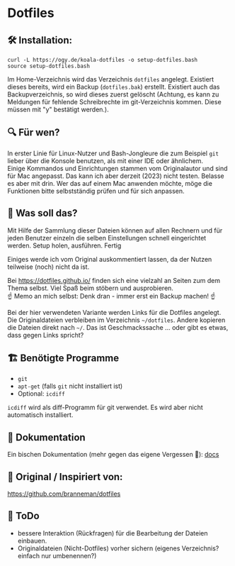 # Dotfiles

## :hammer_and_wrench: Installation:

```
curl -L https://ogy.de/koala-dotfiles -o setup-dotfiles.bash
source setup-dotfiles.bash
```
Im Home-Verzeichnis wird das Verzeichnis `dotfiles` angelegt. Existiert dieses bereits, wird ein Backup (`dotfiles.bak`) erstellt. Existiert auch das Backupverzeichnis, so wird dieses zuerst gelöscht (Achtung, es kann zu Meldungen für fehlende Schreibrechte im git-Verzeichnis kommen. Diese müssen mit "y" bestätigt werden.).


## :mag: Für wen?

In erster Linie für Linux-Nutzer und Bash-Jongleure die zum Beispiel `git` lieber über die Konsole benutzen, als mit einer IDE oder ähnlichem.  
Einige Kommandos und Einrichtungen stammen vom Originalautor und sind für Mac angepasst. Das kann ich aber derzeit (2023) nicht testen. Belasse es aber mit drin. Wer das auf einem Mac anwenden möchte, möge die Funktionen bitte selbstständig prüfen und für sich anpassen.


## :raised_eyebrow: Was soll das?

Mit Hilfe der Sammlung dieser Dateien können auf allen Rechnern und für jeden Benutzer einzeln die selben Einstellungen schnell eingerichtet werden. Setup holen, ausführen. Fertig

Einiges werde ich vom Original auskommentiert lassen, da der Nutzen teilweise (noch) nicht da ist.

Bei https://dotfiles.github.io/ finden sich eine vielzahl an Seiten zum dem Thema selbst. Viel Spaß beim stöbern und ausprobieren.  
:point_up: Memo an mich selbst: Denk dran - immer erst ein Backup machen! :point_up:

Bei der hier verwendeten Variante werden Links für die Dotfiles angelegt. Die Originaldateien verbleiben im Verzeichnis `~/dotfiles`. Andere kopieren die Dateien direkt nach `~/`. Das ist Geschmackssache ... oder gibt es etwas, dass gegen Links spricht?  



## :building_construction: Benötigte Programme
- `git`
- `apt-get` (falls `git` nicht installiert ist)
- Optional: `icdiff`

`icdiff` wird als diff-Programm für git verwendet. Es wird aber nicht automatisch installiert.


## :book: Dokumentation

Ein bischen Dokumentation (mehr gegen das eigene Vergessen :monocle_face:): [docs](docs/docs.md)



## :tada: Original / Inspiriert von:
https://github.com/branneman/dotfiles


## :wrench: ToDo

- bessere Interaktion (Rückfragen) für die Bearbeitung der Dateien einbauen.
- Originaldateien (Nicht-Dotfiles) vorher sichern (eigenes Verzeichnis? einfach nur umbenennen?)


